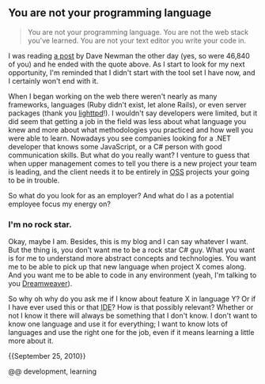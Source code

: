 ## You are not your programming language

> You are not your programming language. You are not the web stack you've learned. You are not your text editor you write your code in.

I was reading [a post](http://whatupdave.tumblr.com/post/1170718843/leaving-net) by Dave Newman the other day (yes, so were 46,840 of you) and he ended with the quote above. As I start to look for my next opportunity, I'm reminded that I didn't start with the tool set I have now, and I certainly won't end with it.

When I began working on the web there weren't nearly as many frameworks, languages (Ruby didn't exist, let alone Rails), or even server packages (thank you [lighttpd](http://www.lighttpd.net/)!). I wouldn't say developers were limited, but it did seem that getting a job in the field was less about what language you knew and more about what methodologies you practiced and how well you were able to learn. Nowadays you see companies looking for a .NET developer that knows some JavaScript, or a C# person with good communication skills. But what do you really want? I venture to guess that when upper management comes to tell you there is a new project your team is leading, and the client needs it to be entirely in [OSS](http://en.wikipedia.org/wiki/Open-source_software) projects your going to be in trouble.

So what do you look for as an employer? And what do I as a potential employee focus my energy on?

### I'm no rock star.

Okay, maybe I am. Besides, this is my blog and I can say whatever I want. But the thing is, you don't want me to be a rock star C# guy. What you want is for me to understand more abstract concepts and technologies. You want me to be able to pick up that new language when project X comes along. And you want me to be able to code in any environment (yeah, I'm talking to you [Dreamweaver](http://news.cnet.com/2100-1023-269804.html&amp;tag=bt_pr)).

So why oh why do you ask me if I know about feature X in language Y? Or if I have ever used this or that <acronym title="Integrated Development Environment">IDE</acronym>? How is that possibly relevant? Whether or not I know it there will always be something that I don't know. I don't want to know one language and use it for everything; I want to know lots of languages and use the right one for the job, even if it means learning a little more about it.

{{September 25, 2010}}

@@ development, learning
